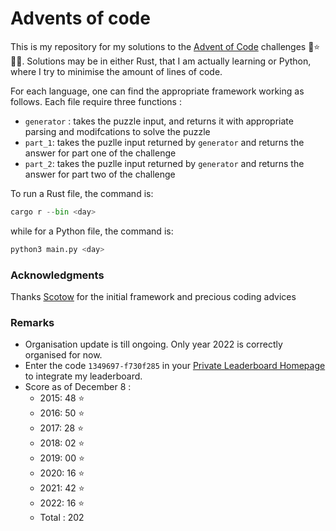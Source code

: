 # Advents of code

This is my repository for my solutions to the [Advent of Code](https://adventofcode.com) challenges 🎄⭐️🎅🏻.
Solutions may be in either Rust, that I am actually learning or Python, where I try to minimise the amount of lines of code.

For each language, one can find the appropriate framework working as follows.
Each file require three functions :
- `generator` : takes the puzzle input, and returns it with appropriate parsing and modifcations to solve the puzzle
- `part_1`: takes the puzlle input returned by `generator` and returns the answer for part one of the challenge
- `part_2`: takes the puzlle input returned by `generator` and returns the answer for part two of the challenge

To run a Rust file, the command is:

```Python
cargo r --bin <day> 
```
while for a Python file, the command is:
```python
python3 main.py <day> 
```


### Acknowledgments
Thanks [Scotow](https://github.com/scotow) for the initial framework and precious coding advices

### Remarks
- Organisation update is till ongoing. Only year 2022 is correctly organised for now.
- Enter the code `1349697-f730f285` in your [Private Leaderboard Homepage](https://adventofcode.com/2022/leaderboard/private) to integrate my leaderboard.
- Score as of December 8 :
  - 2015: 48 ⭐️
  - 2016: 50 ⭐️
  - 2017: 28 ⭐️
  - 2018: 02 ⭐️ 
  - 2019: 00 ⭐️ 
  - 2020: 16 ⭐️ 
  - 2021: 42 ⭐️
  - 2022: 16 ⭐️
  - Total : 202
